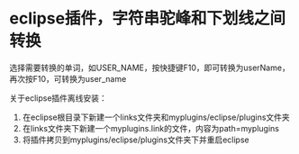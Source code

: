 # eclipse插件，字符串驼峰和下划线之间转换

选择需要转换的单词，如USER_NAME，按快捷键F10，即可转换为userName，再次按F10，可转换为user_name

关于eclipse插件离线安装：

 1. 在eclipse根目录下新建一个links文件夹和myplugins/eclipse/plugins文件夹
 2. 在links文件夹下新建一个myplugins.link的文件，内容为path=myplugins
 3. 将插件拷贝到myplugins/eclipse/plugins文件夹下并重启eclipse
